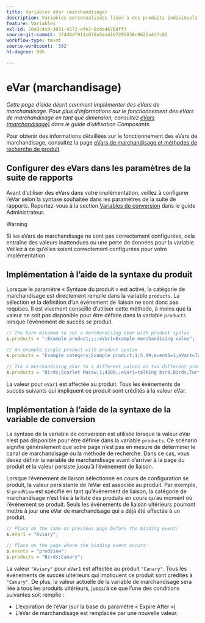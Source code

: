```yaml
---
title: Variables eVar (marchandisage)
description: Variables personnalisées liées à des produits individuels.
feature: Variables
exl-id: 26e0c4cd-3831-4572-afe2-6cda46704ff3
source-git-commit: 3f4d8df911c076a5ea41e7295038c0625a4d7c85
workflow-type: tm+mt
source-wordcount: '382'
ht-degree: 99%

---
```


# eVar (marchandisage)

*Cette page d’aide décrit comment implémenter des eVars de marchandisage. Pour plus d’informations sur le fonctionnement des eVars de marchandisage en tant que dimension, consultez [eVars (marchandisage)](/help/components/dimensions/evar-merchandising.md) dans le guide d’utilisation Composants.*

Pour obtenir des informations détaillées sur le fonctionnement des eVars de marchandisage, consultez la page [eVars de marchandisage et méthodes de recherche de produit](https://experienceleague.adobe.com/docs/analytics/admin/admin-tools/conversion-variables/merchandising-evars.html?lang=fr).

## Configurer des eVars dans les paramètres de la suite de rapports

Avant d’utiliser des eVars dans votre implémentation, veillez à configurer l’eVar selon la syntaxe souhaitée dans les paramètres de la suite de rapports. Reportez-vous à la section [Variables de conversion](/help/admin/admin/conversion-var-admin/conversion-var-admin.md) dans le guide Administrateur.

>[!WARNING]
>
>Si les eVars de marchandisage ne sont pas correctement configurées, cela entraîne des valeurs inattendues ou une perte de données pour la variable. Veillez à ce qu’elles soient correctement configurées pour votre implémentation.

## Implémentation à l’aide de la syntaxe du produit

Lorsque le paramètre « Syntaxe du produit » est activé, la catégorie de marchandisage est directement remplie dans la variable `products`. La sélection et la définition d’un événement de liaison ne sont donc pas requises. Il est vivement conseillé d’utiliser cette méthode, à moins que la valeur ne soit pas disponible pour être définie dans la variable `products` lorsque l’événement de succès se produit.

```js
// The bare minimum to set a merchandising eVar with product syntax
s.products = ";Example product;;;;eVar1=Example merchandising value";

// An example single product with product syntax
s.products = "Example category;Example product;1;5.99;event1=1;eVar1=Turtles";

// Tie a merchandising eVar to a different values on two different products
s.products = "Birds;Scarlet Macaw;1;4200;;eVar1=talking bird,Birds;Turtle dove;2;550;;eVar1=love birds";
```

La valeur pour `eVar1` est affectée au produit. Tous les événements de succès suivants qui impliquent ce produit sont crédités à la valeur eVar.

## Implémentation à l’aide de la syntaxe de la variable de conversion

La syntaxe de la variable de conversion est utilisée lorsque la valeur eVar n’est pas disponible pour être définie dans la variable `products`. Ce scénario signifie généralement que votre page n’est pas en mesure de déterminer le canal de marchandisage ou la méthode de recherche. Dans ce cas, vous devez définir la variable de marchandisage avant d’arriver à la page du produit et la valeur persiste jusqu’à l’événement de liaison.

Lorsque l’événement de liaison sélectionné en cours de configuration se produit, la valeur persistante de l’eVar est associée au produit. Par exemple, si `prodView` est spécifié en tant qu’événement de liaison, la catégorie de marchandisage n’est liée à la liste des produits en cours qu’au moment où l’événement se produit. Seuls les événements de liaison ultérieurs pourront mettre à jour une eVar de marchandisage qui a déjà été affectée à un produit.

```js
// Place on the same or previous page before the binding event:
s.eVar1 = "Aviary";

// Place on the page where the binding event occurs:
s.events = "prodView";
s.products = "Birds;Canary";
```

La valeur `"Aviary"` pour `eVar1` est affectée au produit `"Canary"`. Tous les événements de succès ultérieurs qui impliquent ce produit sont crédités à `"Canary"`. De plus, la valeur actuelle de la variable de marchandisage sera liée à tous les produits ultérieurs, jusqu’à ce que l’une des conditions suivantes soit remplie :

* L’expiration de l’eVar (sur la base du paramètre « Expire After »)
* L’eVar de marchandisage est remplacée par une nouvelle valeur.
